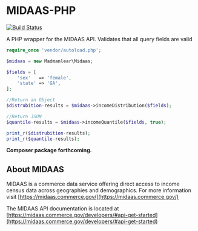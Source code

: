 # MIDAAS-PHP

[![Build Status](https://travis-ci.org/madmanlear/MIDAAS-PHP.svg?branch=master)](https://travis-ci.org/madmanlear/MIDAAS-PHP)

A PHP wrapper for the MIDAAS API. Validates that all query fields are valid 

```php
require_once 'vendor/autoload.php';

$midaas = new Madmanlear\Midaas;

$fields = [
    'sex'   => 'female',
    'state' => 'GA',
];

//Return an Object
$distrubition-results = $midaas->incomeDistribution($fields);

//Return JSON
$quantile-results = $midaas->incomeQuantile($fields, true);

print_r($distrubition-results);
print_r($quantile-results);
```

**Composer package forthcoming.**

## About MIDAAS

MIDAAS is a commerce data service offering direct access to income census data across geographies and demographics. For more information visit [https://midaas.commerce.gov/](https://midaas.commerce.gov/)

The MIDAAS API documentation is located at [https://midaas.commerce.gov/developers/#api-get-started](https://midaas.commerce.gov/developers/#api-get-started)